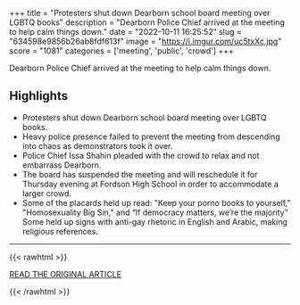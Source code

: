 +++
title = "Protesters shut down Dearborn school board meeting over LGBTQ books"
description = "Dearborn Police Chief arrived at the meeting to help calm things down."
date = "2022-10-11 16:25:52"
slug = "634598e9856b26ab8fdf613f"
image = "https://i.imgur.com/uc5txXc.jpg"
score = "1081"
categories = ['meeting', 'public', 'crowd']
+++

Dearborn Police Chief arrived at the meeting to help calm things down.

## Highlights

- Protesters shut down Dearborn school board meeting over LGBTQ books.
- Heavy police presence failed to prevent the meeting from descending into chaos as demonstrators took it over.
- Police Chief Issa Shahin pleaded with the crowd to relax and not embarrass Dearborn.
- The board has suspended the meeting and will reschedule it for Thursday evening at Fordson High School in order to accommodate a larger crowd.
- Some of the placards held up read: "Keep your porno books to yourself," "Homosexuality Big Sin," and “If democracy matters, we’re the majority” Some held up signs with anti-gay rhetoric in English and Arabic, making religious references.

---

{{< rawhtml >}}
  <p class="article-category">
    <a target="_blank" href="https://www.freep.com/story/news/local/michigan/wayne/2022/10/11/dearborn-school-board-meeting-protestors-lgbtq-books/69554361007/">READ THE ORIGINAL ARTICLE</a>
  </p>
{{< /rawhtml >}}
